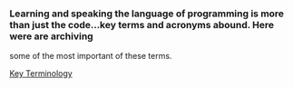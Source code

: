 ### Learning and speaking the language of programming is more than just the code...key terms and acronyms abound. Here were are archiving 
some of the most important of these terms.

[Key Terminology](https://wecancodeit.github.io/java-resources/industry-terminology/)
